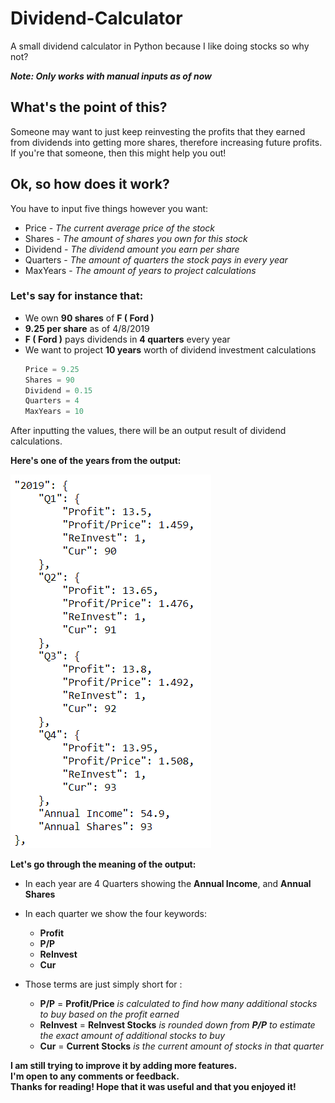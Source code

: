 # Dividend-Calculator

A small dividend calculator in Python because I like doing stocks so why not?

***Note: Only works with manual inputs as of now***

## What's the point of this?
Someone may want to just keep reinvesting the profits that they earned from dividends into getting more shares, therefore increasing future profits. If you're that someone, then this might help you out!

## Ok, so how does it work?
You have to input five things however you want:
* Price    - _The current average price of the stock_
* Shares   - _The amount of shares you own for this stock_
* Dividend - _The dividend amount you earn per share_
* Quarters - _The amount of quarters the stock pays in every year_
* MaxYears - _The amount of years to project calculations_

### __Let's say for instance that:__  
* We own __90 shares__ of __F ( Ford )__
* __9.25 per share__ as of 4/8/2019  
* __F ( Ford )__ pays dividends in __4 quarters__ every year
* We want to project __10 years__ worth of dividend investment calculations  
    ```python
    Price = 9.25
    Shares = 90  
    Dividend = 0.15  
    Quarters = 4
    MaxYears = 10
    ```

After inputting the values, there will be an output result of dividend calculations.

__Here's one of the years from the output:__

![alt text](https://github.com/JackFrostiez/Dividend-Calculator/blob/master/Div_Calculator/Example1.png "Yearly Example Output")

__Let's go through the meaning of the output:__
* In each year are 4 Quarters showing the __Annual Income__, and __Annual Shares__
* In each quarter we show the four keywords:  
    * __Profit__
    * __P/P__
    * __ReInvest__
    * __Cur__

* Those terms are just simply short for :  
    * __P/P__ = __Profit/Price__ _is calculated to find how many additional stocks to buy based on the profit earned_
    * __ReInvest__ = __ReInvest Stocks__ _is rounded down from __P/P__ to estimate the exact amount of additional stocks to buy_
    * __Cur__ = __Current Stocks__ _is the current amount of stocks in that quarter_
    
    
    
__I am still trying to improve it by adding more features.__  
__I'm open to any comments or feedback.__  
__Thanks for reading! Hope that it was useful and that you enjoyed it!__  

